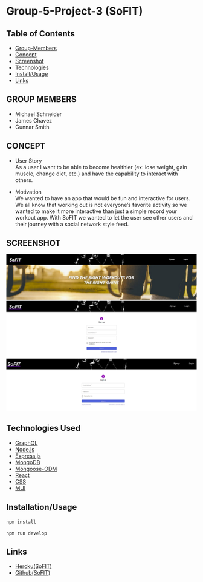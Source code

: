 # Group-5-Project-3 (SoFIT)
## Table of Contents
- [Group-Members](#group-members)
- [Concept](#concept)
- [Screenshot](#screenshot)
- [Technologies](#technologies-used)
- [Install/Usage](#installationusage)
- [Links](#links)

## GROUP MEMBERS

- Michael Schneider
- James Chavez
- Gunnar Smith

## CONCEPT

- User Story<br />
As a user I want to be able to become healthier (ex: lose weight, gain muscle, change diet, etc.) and have the capability to interact with others. 

- Motivation<br />
We wanted to have an app that would be fun and interactive for users. We all know that working out is not everyone’s favorite activity so we wanted to make it more interactive than just a simple record your workout app. With SoFIT we wanted to let the user see other users and their journey with a social network style feed.


## SCREENSHOT
![image](assets/Project%20Screenshot.jpg)
![image](assets/Project%20Screenshot%202.jpg)
![image](assets/Project%20Screenshot%203.jpg)

## Technologies Used
- [GraphQL](https://graphql.org/learn/)
- [Node.js](https://nodejs.org/en/docs/)
- [Express.js](https://expressjs.com/)
- [MongoDB](https://www.mongodb.com/docs/)
- [Mongoose-ODM](https://mongoosejs.com/)
- [React](https://reactjs.org/docs/getting-started.html)
- [CSS](https://devdocs.io/css/)
- [MUI](https://mui.com/)

## Installation/Usage

```
npm install
```

```
npm run develop
```

## Links

- [Heroku(SoFIT)](https://so-fit.herokuapp.com/)
- [Github(SoFIT)](https://github.com/MichaelS32/fitness-tracker)
